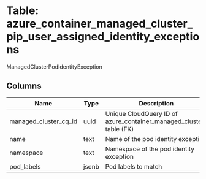 
# Table: azure_container_managed_cluster_pip_user_assigned_identity_exceptions
ManagedClusterPodIdentityException
## Columns
| Name        | Type           | Description  |
| ------------- | ------------- | -----  |
|managed_cluster_cq_id|uuid|Unique CloudQuery ID of azure_container_managed_clusters table (FK)|
|name|text|Name of the pod identity exception|
|namespace|text|Namespace of the pod identity exception|
|pod_labels|jsonb|Pod labels to match|
